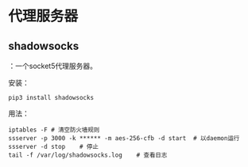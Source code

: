 # 代理服务器



## shadowsocks

：一个socket5代理服务器。

安装：

```shell
pip3 install shadowsocks
```

用法：

```shell
iptables -F	# 清空防火墙规则
ssserver -p 3000 -k ****** -m aes-256-cfb -d start	# 以daemon运行
ssserver -d stop	# 停止
tail -f /var/log/shadowsocks.log    # 查看日志
```
